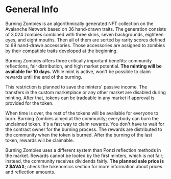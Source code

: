 # General Info

Burning Zombies is an algorithmically generated NFT collection on the Avalanche Network based on 36 hand-drawn traits. The generation consists of 3,024 zombies combined with three skins, seven backgrounds, eighteen eyes, and eight mouths. Then all of them are sorted by rarity scores defined to 69 hand-drawn accessories. Those accessories are assigned to zombies by their compatible traits developed at the beginning.

Burning Zombies offers three critically important benefits: community reflections, fair distribution, and high market potential. **The minting will be available for 10 days.** While mint is active, won't be possible to claim rewards until the end of the burning.

This restriction is planned to save the minters' passive income. The transfers in the custom marketplace or any other market are disabled during minting. After that, tokens can be tradeable in any market if approval is provided for the token.

When time is over, the rest of the tokens will be available for everyone to burn. Burning Zombies aimed at the community; everybody can burn the unclaimed token. It's a fast way to claim rewards. You don't have to wait for the contract owner for the burning process. The rewards are distributed to the community when the token is burned. After the burning of the last token, rewards will be claimable.

Burning Zombies uses a different system than Ponzi reflection methods in the market. Rewards cannot be looted by the first minters, which is not fair; instead, the community receives dividends fairly. **The planned sale price is 2 $AVAX**; check the tokenomics section for more information about prices and reflection amounts.
